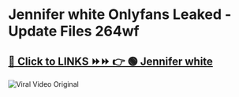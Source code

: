 
 # Jennifer white Onlyfans Leaked - Update Files 264wf

## <h2><a href="https://clipsfans.com/Jennifer_white&ref=git">🔗 Click to LINKS ⏩⏩ 👉 🟢 Jennifer white </a></h2>

<a href="https://clipsfans.com/Jennifer_white&ref=git" rel="nofollow" data-target="animated-image.originalLink"><img src="https://i.ibb.co.com/xMMVF88/686577567.gif" alt="Viral Video Original" style="max-width: 100%; display: inline-block;" data-target="animated-image.originalImage"></a>

